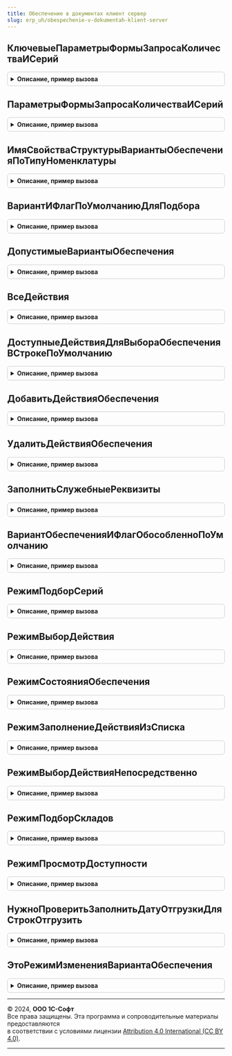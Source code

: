 ```yaml
---
title: Обеспечение в документах клиент сервер
slug: erp_uh/obespechenie-v-dokumentah-klient-server
---
```



## КлючевыеПараметрыФормыЗапросаКоличестваИСерий
<details style="margin: 1em 0; padding: 0.5em; border: 1px solid #ccc; border-radius: 6px;">

<summary style="font-weight: bold; cursor: pointer;">Описание, пример вызова</summary>

```bsl

////////////////////////////////////////////
// Заполнение вариантов обеспечения и серий.

// Конструктор структуры ключевых параметров формы запроса количества и серий.
//
//  Возвращаемое значение:
//  Структура - структура с полями:
//   * Режим - Строка - режим открытия формы.
//   * ПодборТоваров - Булево - признак того, что форма открывается из подбора товаров.
//   * ПодборВариантовОбеспечения - Булево - признак, что в форме необходимо подбирать варианты обеспечения.
//   * ПодборСерий - Булево - признак, что форма открыта для подбора серий.
//   * ПодборСкладов - Булево - признак того, что форма открыта для отбора складов.
//   * СкрытьЦену - Булево - признак, что в открываемой форме нужно скрыть информацию о ценах.
//   * РедактироватьВидЦены - Булево - признак того, что в открываемой форме можно редактировать вид цены.
//   * РедактироватьЦену - Булево -  - признак того, что в открываемой форме можно редактировать цены.
//   * ВыборСерии - Булево - признак того, что форма открывается исключительно для указания серий.
//   * СкрыватьРучныеСкидки - Булево - признак того, что в открываемой форме нужно скрыть указание ручных скидок.
//   * ИспользоватьРучныеСкидкиВПродажах - Булево - признак использования скидок.
//   * ОграничиватьВариантыОбеспечения - Булево - признак, что варианты обеспечения передаются в форму.
//   * ДопКолонкиДляУказанияСерий - Строка - перечень дополнительных колонок через запятую.
//   * РежимОтображенияТоваров - Строка, Неопределено - "Все" либо "СвободныеОстатки".
//   * ДатаОтгрузкиВсехСтрокОднойДатой - Дата, Неопределено - дата отгрузки из шапки документа.
//   * ДатаОтгрузкиНовыхСтрок - Дата, Неопределено - дата отгрузки измененных в форме строк.
//
Функция КлючевыеПараметрыФормыЗапросаКоличестваИСерий() Экспорт
```

Пример вызова
```bsl
Результат = ОбеспечениеВДокументахКлиентСервер.КлючевыеПараметрыФормыЗапросаКоличестваИСерий() 
```
</details>

## ПараметрыФормыЗапросаКоличестваИСерий
<details style="margin: 1em 0; padding: 0.5em; border: 1px solid #ccc; border-radius: 6px;">

<summary style="font-weight: bold; cursor: pointer;">Описание, пример вызова</summary>

```bsl

// Конструктор структуры параметров указания серий.
//
// Параметры:
//  Все - Булево - если истина то будут получены все параметры, иначе будут получены не ключевые параметры.
//
// Возвращаемое значение:
//  Структура - структура с полями:
//   * Режим - Строка - режим открытия формы.
//   * ПодборТоваров - Булево - признак того, что форма открывается из подбора товаров.
//   * ПодборВариантовОбеспечения - Булево - признак, что в форме необходимо подбирать варианты обеспечения.
//   * ПодборСерий - Булево - признак, что форма открыта для подбора серий.
//   * ПодборСкладов - Булево - признак того, что форма открыта для отбора складов.
//   * СкрытьЦену - Булево - признак, что в открываемой форме нужно скрыть информацию о ценах.
//   * РедактироватьВидЦены - Булево - признак того, что в открываемой форме можно редактировать вид цены.
//   * РедактироватьЦену - Булево -  - признак того, что в открываемой форме можно редактировать цены.
//   * ВыборСерии - Булево - признак того, что форма открывается исключительно для указания серий.
//   * СкрыватьРучныеСкидки - Булево - признак того, что в открываемой форме нужно скрыть указание ручных скидок.
//   * ИспользоватьРучныеСкидкиВПродажах - Булево - признак использования скидок.
//   * ОграничиватьВариантыОбеспечения - Булево - признак, что варианты обеспечения передаются в форму.
//   * ДопКолонкиДляУказанияСерий - Строка - перечень дополнительных колонок через запятую.
//   * РежимОтображенияТоваров - Строка, Неопределено - "Все" либо "СвободныеОстатки".
//   * ДатаОтгрузкиВсехСтрокОднойДатой - Дата, Неопределено - дата отгрузки из шапки документа.
//   * ДатаОтгрузкиНовыхСтрок - Дата, Неопределено - дата отгрузки измененных в форме строк.
//   * ТолькоПросмотр - Булево - Истина, если форму нужнооткрыть только на просмотр.
//   * Номенклатура - СправочникСсылка.Номенклатура - аналитика для получения остатков товаров отображаемых в форме.
//   * Характеристика - СправочникСсылка.ХарактеристикиНоменклатуры - аналитика для получения остатков товаров отображаемых в форме.
//   * Назначение - СправочникСсылка.Назначения - аналитика для получения остатков товаров отображаемых в форме.
//   * Подразделение - СправочникСсылка.СтруктураПредприятия - аналитика для получения остатков товаров отображаемых в форме.
//   * Склад - СправочникСсылка.Склады - аналитика для получения остатков товаров отображаемых в форме.
//   * Склады - Массив из СправочникСсылка.Склады - массив складов для получения остатков, если в документе указана группа складов.
//   * АдресТаблицыПодобраноРанее - Строка - адрес таблицы содержащей ранее подобранные товары, для сторнирования остатков.
//   * АдресДоступныеОстатки - Строка - адрес таблицы с готовыми рассчитанными остатками, используется в режиме ПодборТоваров = Истина.
//   * ЗаказыНаОтгрузку - Массив из ОпределяемыйТип.ОжидаемаяОтгрузка - заказы указанные в документе.
//   * Регистратор - ОпределяемыйТип.ОжидаемаяОтгрузка - ссылка на документ.
//   * ВариантОбеспеченияПоДокументу - ПеречислениеСсылка.ВариантыОбеспечения - вариант обеспечения из текущей строки документа.
//   * ВариантОбеспеченияДоИзменения - ПеречислениеСсылка.ВариантыОбеспечения - вариант обеспечения из текущей строки документа до изменения.
//   * ОбособленноПоДокументу - Булево - значение признака "Обособленно2 из текущей строки документа до изменения.
//   * КоличествоПоДокументу - Число - количество из текущей строки документа до изменения.
//   * СкладПоДокументу - СправочникСсылка.Склады - склад из текущей строки документа до изменения.
//   * КоличествоОформлено - Число - Количество на которое оформлены накладные и ордера для текущей строки докукмента.
//   * Цена - Число - цена товара.
//   * ВидЦены - СправочникСсылка.ВидыЦен - вид цены по которому нужно получить цену.
//   * Упаковка - СправочникСсылка.УпаковкиЕдиницыИзмерения - упаковка по которой нужно получить цену для товара.
//   * Валюта - СправочникСсылка.Валюты - валюта по которой нужно получить цену для товара.
//   * Дата - Дата - дата на которую нужно получить цену для товара.
//   * ЦенаВключаетНДС - Булево - если Истина, то нужно получать цены включая НДС, иначе - без учета НДС.
//   * БезОтбораПоВключениюНДСВЦену - Булево - если Истина, то нужно искать цену без отбора по включению НДС.
//   * Соглашение - СправочникСсылка.СоглашенияСКлиентами - соглашение по которому искать цену.
//   * АдресВоВременномХранилище - Строка - адрес данных о скидках на товар.
//   * ДопустимыеОбособленныеДействия - Массив из ПеречислениеСсылка.ВариантыОбеспечения - доступные обособленные действия для укзаания в форме.
//   * ДопустимыеНеобособленныеДействия - Массив из ПеречислениеСсылка.ВариантыОбеспечения - доступные необособленные действия для укзаания в форме.
//   * ВариантОбеспеченияИФлагОбособленно - Структура - структура содержащая вариант обеспечения и признак обособленно, если в форме жестко заданы выбираемые значения этих полей.
//   * РазбиватьСтрокиЗапрещено - Булево - если истина, то в форме нельзя разбивать исходную строку на две и более указывая количество.
//   * ПараметрыУказанияСерий - см. НоменклатураСервер.ПараметрыУказанияСерий
//   * Серия - СправочникСсылка.СерииНоменклатуры, Массив из СправочникСсылка.СерииНоменклатуры - серия из текущей строки документа.
//
Функция ПараметрыФормыЗапросаКоличестваИСерий(Все = Истина) Экспорт
```

Пример вызова
```bsl
Результат = ОбеспечениеВДокументахКлиентСервер.ПараметрыФормыЗапросаКоличестваИСерий(Все);
```
</details>

## ИмяСвойстваСтруктурыВариантыОбеспеченияПоТипуНоменклатуры
<details style="margin: 1em 0; padding: 0.5em; border: 1px solid #ccc; border-radius: 6px;">

<summary style="font-weight: bold; cursor: pointer;">Описание, пример вызова</summary>

```bsl

// Конструктор структуры ключевых параметров формы запроса количества и серий.
//
// Параметры:
//  ТипНоменклатуры - ПеречислениеСсылка.ТипыНоменклатуры - тип номенклатуры.
//
// Возвращаемое значение:
//  Строка - ключ структуры, содержащей данные по указанному типу номенклатуры.
//
Функция ИмяСвойстваСтруктурыВариантыОбеспеченияПоТипуНоменклатуры(ТипНоменклатуры) Экспорт
```

Пример вызова
```bsl
Результат = ОбеспечениеВДокументахКлиентСервер.ИмяСвойстваСтруктурыВариантыОбеспеченияПоТипуНоменклатуры(ТипНоменклатуры) 
```
</details>

## ВариантИФлагПоУмолчаниюДляПодбора
<details style="margin: 1em 0; padding: 0.5em; border: 1px solid #ccc; border-radius: 6px;">

<summary style="font-weight: bold; cursor: pointer;">Описание, пример вызова</summary>

```bsl

// Рассчитывает вариант обеспечения по умолчанию для подбора товаров исходя из входящих параметров.
//
// Параметры:
//  ТипНоменклатуры - ПеречислениеСсылка.ТипыНоменклатуры - тип номенклатуры.
//  ДопустимыеОбособленныеДействия - Массив из ПеречислениеСсылка.ВариантыОбеспечения - допустимые для выбора обособленные варианты обеспечения.
//  ДопустимыеНеобособленныеДействия - Массив из ПеречислениеСсылка.ВариантыОбеспечения - допустимые для выбора необособленные варианты обеспечения.
//  ОграничиватьВариантыОбеспечения - Булево - признак необходимости ограничения варианта обеспечения переданным в открываемую форму.
//  ВариантОбеспеченияИФлагОбособленно - Структура - структура с полями:
//   * ВариантОбеспечения - ПеречислениеСсылка.ВариантыОбеспечения - значение варианта обеспечения.
//   * Обособленно - Булево - значение признака "Обособленно".
//
// Возвращаемое значение:
//  Структура - структура с полями:
//   * ВариантОбеспечения - ПеречислениеСсылка.ВариантыОбеспечения - значение варианта обеспечения.
//   * Обособленно - Булево - значение признака "Обособленно".
//
Функция ВариантИФлагПоУмолчаниюДляПодбора(ТипНоменклатуры, ДопустимыеОбособленныеДействия, ДопустимыеНеобособленныеДействия, ОграничиватьВариантыОбеспечения, ВариантОбеспеченияИФлагОбособленно) Экспорт
```

Пример вызова
```bsl
Результат = ОбеспечениеВДокументахКлиентСервер.ВариантИФлагПоУмолчаниюДляПодбора(ТипНоменклатуры, ДопустимыеОбособленныеДействия, ДопустимыеНеобособленныеДействия, ОграничиватьВариантыОбеспечения, ВариантОбеспеченияИФлагОбособленно) 
```
</details>

## ДопустимыеВариантыОбеспечения
<details style="margin: 1em 0; padding: 0.5em; border: 1px solid #ccc; border-radius: 6px;">

<summary style="font-weight: bold; cursor: pointer;">Описание, пример вызова</summary>

```bsl

// Рассчитывает вариант обеспечения по умолчанию для подбора товаров исходя из входящих параметров.
//
// Параметры:
//  ТипНоменклатуры - ПеречислениеСсылка.ТипыНоменклатуры - тип номенклатуры.
//  ДопустимыеОбособленныеДействия - Массив из ПеречислениеСсылка.ВариантыОбеспечения - допустимые для выбора обособленные варианты обеспечения.
//  ДопустимыеНеобособленныеДействия - Массив из ПеречислениеСсылка.ВариантыОбеспечения - допустимые для выбора необособленные варианты обеспечения.
//  ОграничиватьВариантыОбеспечения - Булево - признак необходимости ограничения варианта обеспечения переданным в открываемую форму.
//  ВариантОбеспеченияИФлагОбособленно - Структура - структура с полями:
//   * ВариантОбеспечения - ПеречислениеСсылка.ВариантыОбеспечения - значение варианта обеспечения.
//   * Обособленно - Булево - значение признака "Обособленно".
//
// Возвращаемое значение:
//  Структура - структура с полями:
//   * ВариантОбеспечения - ПеречислениеСсылка.ВариантыОбеспечения - значение варианта обеспечения.
//   * Обособленно - Булево - значение признака "Обособленно".
//
Функция ДопустимыеВариантыОбеспечения(ТипНоменклатуры, ДопустимыеОбособленныеДействия, ДопустимыеНеобособленныеДействия, ОграничиватьВариантыОбеспечения, ВариантОбеспеченияИФлагОбособленно) Экспорт
```

Пример вызова
```bsl
Результат = ОбеспечениеВДокументахКлиентСервер.ДопустимыеВариантыОбеспечения(ТипНоменклатуры, ДопустимыеОбособленныеДействия, ДопустимыеНеобособленныеДействия, ОграничиватьВариантыОбеспечения, ВариантОбеспеченияИФлагОбособленно) 
```
</details>

## ВсеДействия
<details style="margin: 1em 0; padding: 0.5em; border: 1px solid #ccc; border-radius: 6px;">

<summary style="font-weight: bold; cursor: pointer;">Описание, пример вызова</summary>

```bsl

// Возвращает список значений, содержащий все доступные варианты обеспечения.
//
// Возвращаемое значение:
//  - СписокЗначений - список всех вариантов обеспечения.
//
Функция ВсеДействия() Экспорт
```

Пример вызова
```bsl
Результат = ОбеспечениеВДокументахКлиентСервер.ВсеДействия() 
```
</details>

## ДоступныеДействияДляВыбораОбеспеченияВСтрокеПоУмолчанию
<details style="margin: 1em 0; padding: 0.5em; border: 1px solid #ccc; border-radius: 6px;">

<summary style="font-weight: bold; cursor: pointer;">Описание, пример вызова</summary>

```bsl

// Возвращает перечень действий, доступных для выбора в строке заказа по умолчанию.
// Возвращаемое значение:
//  Массив - Массив действий.
Функция ДоступныеДействияДляВыбораОбеспеченияВСтрокеПоУмолчанию() Экспорт
```

Пример вызова
```bsl
Результат = ОбеспечениеВДокументахКлиентСервер.ДоступныеДействияДляВыбораОбеспеченияВСтрокеПоУмолчанию() 
```
</details>

## ДобавитьДействияОбеспечения
<details style="margin: 1em 0; padding: 0.5em; border: 1px solid #ccc; border-radius: 6px;">

<summary style="font-weight: bold; cursor: pointer;">Описание, пример вызова</summary>

```bsl

////////////////////////////////////////////////////////////////////////////////
// Обслуживающие формы документов

// Добавление в структуру действий действия, для заполнения реквизитов табличной части и шапки формы,
// а также служебных реквизитов табличной части и формы, необходимых для условного оформления.
// Действие для заполнения служебных реквизитов формы:
//  - Форма.ДатаОтгрузкиОбязательна
//  - Форма.СкладОбязателен
//  - СтрокаКоллекции.ДатаОтгрузкиОбязательна
//  - СтрокаКоллекции.СкладОбязателен
// Событие обработки табличных частей:
//  "ПриИзмененииТипаНоменклатурыИлиВариантаОбеспечения"
// Событие обработки табличных частей:
//  "ЗаполнитьКолонкуДоступно"
// Действие для заполнения реквизита табличной части:
//  СтрокаКоллекции.Доступно
//  СтрокаКоллекции.ПерераспределятьЗапасы
// Действие для заполнения реквизита табличной части:
//  СтрокаКоллекции.ВариантОбеспечения
//  СтрокаКоллекции.ДатаОтгрузки
// Событие обработки табличных частей:
//  "ПроверитьЗаполнитьОбеспечениеВДокументеПродажи"
// Действие для заполнения реквизита табличной части:
//  СтрокаКоллекции.ВариантОбеспечения
// Событие обработки табличных частей, только на сервере:
//  "УвеличитьДатуОтгрузкиДокумента".
//
// Параметры:
//  СтруктураДействий - Структура - структура в которую добавляется действие.
//  ПоляСтрокой - Строка - "ВариантОбеспечения" и/или "ДатаОтгрузки","СкладОбязателен","ДатаОтгрузкиОбязательна", "ДатаОтгрузкиОтложенно" через запятую.
//  ПараметрыДокумента - Структура - Данные формы:
//   * ДатаОтгрузкиВСтроке                - Дата, Неопределено   - Дата отгрузки из строки документа.
//   * ИмяПоляДатаОтгрузки                - Строка               - Имя поля "Дата отгрузки" в шапке документа.
//   * ВариантОбеспеченияИФлагОбособленно - см. ОбеспечениеВДокументахКлиентСервер.ВариантОбеспеченияИФлагОбособленноПоУмолчанию
//   * Объект                             - ДанныеФормыСтруктура - Объект формы связанный с заказом на отгрузку,
//                                                                 в том числе поле "Ссылка" для определения типа заказа на отгрузку.
//
Процедура ДобавитьДействияОбеспечения(СтруктураДействий, ПоляСтрокой, ПараметрыДокумента) Экспорт
```

Пример вызова
```bsl
ОбеспечениеВДокументахКлиентСервер.ДобавитьДействияОбеспечения(СтруктураДействий, ПоляСтрокой, ПараметрыДокумента) 
```
</details>

## УдалитьДействияОбеспечения
<details style="margin: 1em 0; padding: 0.5em; border: 1px solid #ccc; border-radius: 6px;">

<summary style="font-weight: bold; cursor: pointer;">Описание, пример вызова</summary>

```bsl

// Удаляет из структуры действий действия связанные с обеспечением.
//
// Параметры:
//  СтруктураДействий - Структура - структура действий.
//
Процедура УдалитьДействияОбеспечения(СтруктураДействий) Экспорт
```

Пример вызова
```bsl
ОбеспечениеВДокументахКлиентСервер.УдалитьДействияОбеспечения(СтруктураДействий) 
```
</details>

## ЗаполнитьСлужебныеРеквизиты
<details style="margin: 1em 0; padding: 0.5em; border: 1px solid #ccc; border-radius: 6px;">

<summary style="font-weight: bold; cursor: pointer;">Описание, пример вызова</summary>

```bsl

// Заполняет служебные реквизиты обеспечения в шапке формы, исходя из изменений служебных реквизитов табличной части.
// Необходимо использовать в паре с ДобавитьДействияОбеспечения на клиенте после обработки строки табличной части.
//
// Параметры:
//  Коллекция - ДанныеФормыКоллекция - табличная часть в которой произошли изменения служебных реквизитов.
//  ДатаОтгрузкиОбязательна - Булево - одноименный реквизит формы, который нужно обновить.
//  СкладОбязателен - Булево - одноименный реквизит формы, который нужно обновить.
//
Процедура ЗаполнитьСлужебныеРеквизиты(Коллекция, ДатаОтгрузкиОбязательна, СкладОбязателен) Экспорт
```

Пример вызова
```bsl
ОбеспечениеВДокументахКлиентСервер.ЗаполнитьСлужебныеРеквизиты(Коллекция, ДатаОтгрузкиОбязательна, СкладОбязателен) 
```
</details>

## ВариантОбеспеченияИФлагОбособленноПоУмолчанию
<details style="margin: 1em 0; padding: 0.5em; border: 1px solid #ccc; border-radius: 6px;">

<summary style="font-weight: bold; cursor: pointer;">Описание, пример вызова</summary>

```bsl

// Возвращает варианты обеспечения по умолчанию для каждого типа номенклатуры, в зависимости от стратегии обеспечения.
// Структура вариантов обеспечения нужно инициализировать в документах только если необходимо полностью переопределить правила, используемые
// при заполнении варианта обеспечения по умолчанию. В случае если известен и жестко задан вариант обеспечения для каждого типа номенклатуры.
//
// Параметры:
//  ЗаполнятьОбособленно - Булево - признак использования обособленной стратегии обеспечения.
//
// Возвращаемое значение:
//  Структура - Структура со свойствами:
//   * Товар - Структура - структура с ключами:
//      ** ВариантОбеспечения - ПеречислениеСсылка.ВариантыОбеспечения - вариант обеспечения по умолчанию.
//      ** Обособленно - Булево - значение флага Обособленно по умолчанию.
//   * МногооборотнаяТара - Структура - структура с ключами:
//      ** ВариантОбеспечения - ПеречислениеСсылка.ВариантыОбеспечения - вариант обеспечения по умолчанию.
//      ** Обособленно - Булево - значение флага Обособленно по умолчанию.
//   * Работа - Структура - структура с ключами:
//      ** ВариантОбеспечения - ПеречислениеСсылка.ВариантыОбеспечения - вариант обеспечения по умолчанию.
//      ** Обособленно - Булево - значение флага Обособленно по умолчанию.
//   * Услуга - Структура - структура с ключами:
//      ** ВариантОбеспечения - ПеречислениеСсылка.ВариантыОбеспечения - вариант обеспечения по умолчанию.
//      ** Обособленно - Булево - значение флага Обособленно по умолчанию.
//
Функция ВариантОбеспеченияИФлагОбособленноПоУмолчанию(ЗаполнятьОбособленно) Экспорт
```

Пример вызова
```bsl
Результат = ОбеспечениеВДокументахКлиентСервер.ВариантОбеспеченияИФлагОбособленноПоУмолчанию(ЗаполнятьОбособленно) 
```
</details>

## РежимПодборСерий
<details style="margin: 1em 0; padding: 0.5em; border: 1px solid #ccc; border-radius: 6px;">

<summary style="font-weight: bold; cursor: pointer;">Описание, пример вызова</summary>

```bsl

// Возвращает условное обозначение режима побора складов.
//
// Возвращаемое значение:
//  Строка - строка "ПодборСерий".
//
Функция РежимПодборСерий() Экспорт
```

Пример вызова
```bsl
Результат = ОбеспечениеВДокументахКлиентСервер.РежимПодборСерий() 
```
</details>

## РежимВыборДействия
<details style="margin: 1em 0; padding: 0.5em; border: 1px solid #ccc; border-radius: 6px;">

<summary style="font-weight: bold; cursor: pointer;">Описание, пример вызова</summary>

```bsl

// Возвращает условное обозначение режима побора складов.
//
// Возвращаемое значение:
//  Строка - строка "ВыборДействия".
//
Функция РежимВыборДействия() Экспорт
```

Пример вызова
```bsl
Результат = ОбеспечениеВДокументахКлиентСервер.РежимВыборДействия() 
```
</details>

## РежимСостоянияОбеспечения
<details style="margin: 1em 0; padding: 0.5em; border: 1px solid #ccc; border-radius: 6px;">

<summary style="font-weight: bold; cursor: pointer;">Описание, пример вызова</summary>

```bsl

// Возвращает условное обозначение режима состояния обеспечения.
//
// Возвращаемое значение:
//  Строка - строка "СостоянияОбеспечения".
//
Функция РежимСостоянияОбеспечения() Экспорт
```

Пример вызова
```bsl
Результат = ОбеспечениеВДокументахКлиентСервер.РежимСостоянияОбеспечения() 
```
</details>

## РежимЗаполнениеДействияИзСписка
<details style="margin: 1em 0; padding: 0.5em; border: 1px solid #ccc; border-radius: 6px;">

<summary style="font-weight: bold; cursor: pointer;">Описание, пример вызова</summary>

```bsl

// Возвращает условное обозначение режима заполнения действия из списка.
//
// Возвращаемое значение:
//  Строка - строка "ЗаполнениеДействияИзСписка".
//
Функция РежимЗаполнениеДействияИзСписка() Экспорт
```

Пример вызова
```bsl
Результат = ОбеспечениеВДокументахКлиентСервер.РежимЗаполнениеДействияИзСписка() 
```
</details>

## РежимВыборДействияНепосредственно
<details style="margin: 1em 0; padding: 0.5em; border: 1px solid #ccc; border-radius: 6px;">

<summary style="font-weight: bold; cursor: pointer;">Описание, пример вызова</summary>

```bsl

// Возвращает условное обозначение режима выбора действия в строке непосредственно.
//
// Возвращаемое значение:
//  Строка - строка "ВыборДействияНепосредственно".
//
Функция РежимВыборДействияНепосредственно() Экспорт
```

Пример вызова
```bsl
Результат = ОбеспечениеВДокументахКлиентСервер.РежимВыборДействияНепосредственно() 
```
</details>

## РежимПодборСкладов
<details style="margin: 1em 0; padding: 0.5em; border: 1px solid #ccc; border-radius: 6px;">

<summary style="font-weight: bold; cursor: pointer;">Описание, пример вызова</summary>

```bsl

// Возвращает условное обозначение режима побора складов.
//
// Возвращаемое значение:
//  Строка - строка "ПодборСкладов".
//
Функция РежимПодборСкладов() Экспорт
```

Пример вызова
```bsl
Результат = ОбеспечениеВДокументахКлиентСервер.РежимПодборСкладов() 
```
</details>

## РежимПросмотрДоступности
<details style="margin: 1em 0; padding: 0.5em; border: 1px solid #ccc; border-radius: 6px;">

<summary style="font-weight: bold; cursor: pointer;">Описание, пример вызова</summary>

```bsl

// Возвращает условное обозначение режима побора складов.
//
// Возвращаемое значение:
//  Неопределено - значение Неопределено.
//
Функция РежимПросмотрДоступности() Экспорт
```

Пример вызова
```bsl
Результат = ОбеспечениеВДокументахКлиентСервер.РежимПросмотрДоступности() 
```
</details>

## НужноПроверитьЗаполнитьДатуОтгрузкиДляСтрокОтгрузить
<details style="margin: 1em 0; padding: 0.5em; border: 1px solid #ccc; border-radius: 6px;">

<summary style="font-weight: bold; cursor: pointer;">Описание, пример вызова</summary>

```bsl

// Определяет нужно ли проверять или заполнять дату отгрузки после изменения варианта обеспечения в строках документа.
//
// Параметры:
//  Режим - Строка - режим выполнения действия.
//
// Возвращаемое значение:
//  Булево - Истина, если нужно проверять или заполнять дату отгрузки.
//
Функция НужноПроверитьЗаполнитьДатуОтгрузкиДляСтрокОтгрузить(Режим) Экспорт
```

Пример вызова
```bsl
Результат = ОбеспечениеВДокументахКлиентСервер.НужноПроверитьЗаполнитьДатуОтгрузкиДляСтрокОтгрузить(Режим) 
```
</details>

## ЭтоРежимИзмененияВариантаОбеспечения
<details style="margin: 1em 0; padding: 0.5em; border: 1px solid #ccc; border-radius: 6px;">

<summary style="font-weight: bold; cursor: pointer;">Описание, пример вызова</summary>

```bsl

// Определяет режим изменения варианта обеспечения
//
// Параметры:
//  Режим - Строка - режим выполнения действия.
//
// Возвращаемое значение:
//  Булево - Истина, если меняется вариант обеспечения.
//
Функция ЭтоРежимИзмененияВариантаОбеспечения(Режим) Экспорт
```

Пример вызова
```bsl
Результат = ОбеспечениеВДокументахКлиентСервер.ЭтоРежимИзмененияВариантаОбеспечения(Режим) 
```
</details>

---

© 2024, **ООО 1С-Софт**  
Все права защищены. Эта программа и сопроводительные материалы предоставляются  
в соответствии с условиями лицензии [Attribution 4.0 International (CC BY 4.0)](https://creativecommons.org/licenses/by/4.0/legalcode).

---
